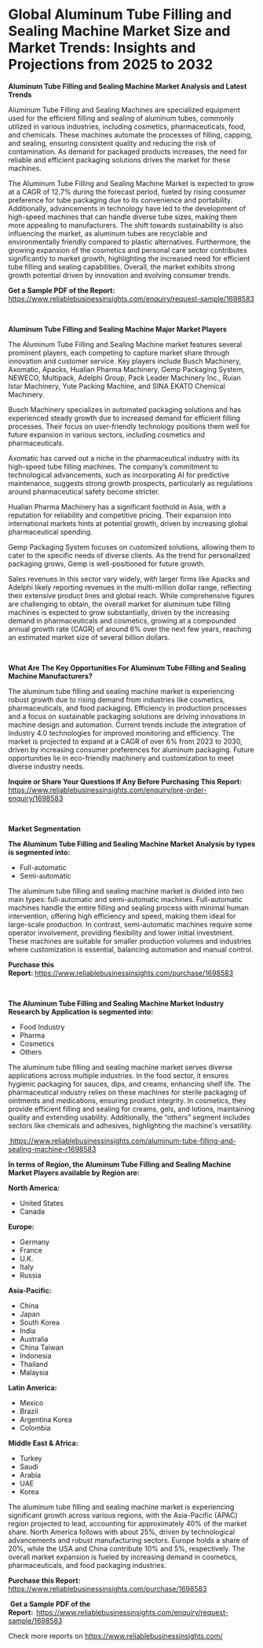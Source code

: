 <p><h1>Global Aluminum Tube Filling and Sealing Machine Market Size and Market Trends: Insights and Projections from 2025 to 2032</h1></p><p><strong>Aluminum Tube Filling and Sealing Machine Market Analysis and Latest Trends</strong></p>
<p><p>Aluminum Tube Filling and Sealing Machines are specialized equipment used for the efficient filling and sealing of aluminum tubes, commonly utilized in various industries, including cosmetics, pharmaceuticals, food, and chemicals. These machines automate the processes of filling, capping, and sealing, ensuring consistent quality and reducing the risk of contamination. As demand for packaged products increases, the need for reliable and efficient packaging solutions drives the market for these machines.</p><p>The Aluminum Tube Filling and Sealing Machine Market is expected to grow at a CAGR of 12.7% during the forecast period, fueled by rising consumer preference for tube packaging due to its convenience and portability. Additionally, advancements in technology have led to the development of high-speed machines that can handle diverse tube sizes, making them more appealing to manufacturers. The shift towards sustainability is also influencing the market, as aluminum tubes are recyclable and environmentally friendly compared to plastic alternatives. Furthermore, the growing expansion of the cosmetics and personal care sector contributes significantly to market growth, highlighting the increased need for efficient tube filling and sealing capabilities. Overall, the market exhibits strong growth potential driven by innovation and evolving consumer trends.</p></p>
<p><strong>Get a Sample PDF of the Report:&nbsp;</strong> <a href="https://www.reliablebusinessinsights.com/enquiry/request-sample/1698583?utm_campaign=2238&utm_medium=2&utm_source=Github&utm_content=ia&utm_term=27032025&utm_id=aluminum-tube-filling-and-sealing-machine">https://www.reliablebusinessinsights.com/enquiry/request-sample/1698583</a></p>
<p>&nbsp;</p>
<p><strong>Aluminum Tube Filling and Sealing Machine Major Market Players</strong></p>
<p><p>The Aluminum Tube Filling and Sealing Machine market features several prominent players, each competing to capture market share through innovation and customer service. Key players include Busch Machinery, Axomatic, Apacks, Hualian Pharma Machinery, Gemp Packaging System, NEWECO, Multipack, Adelphi Group, Pack Leader Machinery Inc., Ruian Istar Machinery, Yute Packing Machine, and SINA EKATO Chemical Machinery.</p><p>Busch Machinery specializes in automated packaging solutions and has experienced steady growth due to increased demand for efficient filling processes. Their focus on user-friendly technology positions them well for future expansion in various sectors, including cosmetics and pharmaceuticals.</p><p>Axomatic has carved out a niche in the pharmaceutical industry with its high-speed tube filling machines. The company’s commitment to technological advancements, such as incorporating AI for predictive maintenance, suggests strong growth prospects, particularly as regulations around pharmaceutical safety become stricter.</p><p>Hualian Pharma Machinery has a significant foothold in Asia, with a reputation for reliability and competitive pricing. Their expansion into international markets hints at potential growth, driven by increasing global pharmaceutical spending.</p><p>Gemp Packaging System focuses on customized solutions, allowing them to cater to the specific needs of diverse clients. As the trend for personalized packaging grows, Gemp is well-positioned for future growth.</p><p>Sales revenues in this sector vary widely, with larger firms like Apacks and Adelphi likely reporting revenues in the multi-million dollar range, reflecting their extensive product lines and global reach. While comprehensive figures are challenging to obtain, the overall market for aluminum tube filling machines is expected to grow substantially, driven by the increasing demand in pharmaceuticals and cosmetics, growing at a compounded annual growth rate (CAGR) of around 6% over the next few years, reaching an estimated market size of several billion dollars.</p></p>
<p>&nbsp;</p>
<p><strong>What Are The Key Opportunities For Aluminum Tube Filling and Sealing Machine Manufacturers?</strong></p>
<p><p>The aluminum tube filling and sealing machine market is experiencing robust growth due to rising demand from industries like cosmetics, pharmaceuticals, and food packaging. Efficiency in production processes and a focus on sustainable packaging solutions are driving innovations in machine design and automation. Current trends include the integration of Industry 4.0 technologies for improved monitoring and efficiency. The market is projected to expand at a CAGR of over 6% from 2023 to 2030, driven by increasing consumer preferences for aluminum packaging. Future opportunities lie in eco-friendly machinery and customization to meet diverse industry needs.</p></p>
<p><strong>Inquire or Share Your Questions If Any Before Purchasing This Report:</strong> <a href="https://www.reliablebusinessinsights.com/enquiry/pre-order-enquiry/1698583?utm_campaign=2238&utm_medium=2&utm_source=Github&utm_content=ia&utm_term=27032025&utm_id=aluminum-tube-filling-and-sealing-machine">https://www.reliablebusinessinsights.com/enquiry/pre-order-enquiry/1698583</a></p>
<p>&nbsp;</p>
<p><strong>Market Segmentation</strong></p>
<p><strong>The Aluminum Tube Filling and Sealing Machine Market Analysis by types is segmented into:</strong></p>
<p><ul><li>Full-automatic</li><li>Semi-automatic</li></ul></p>
<p><p>The aluminum tube filling and sealing machine market is divided into two main types: full-automatic and semi-automatic machines. Full-automatic machines handle the entire filling and sealing process with minimal human intervention, offering high efficiency and speed, making them ideal for large-scale production. In contrast, semi-automatic machines require some operator involvement, providing flexibility and lower initial investment. These machines are suitable for smaller production volumes and industries where customization is essential, balancing automation and manual control.</p></p>
<p><strong>Purchase this Report:&nbsp;</strong><a href="https://www.reliablebusinessinsights.com/purchase/1698583?utm_campaign=2238&utm_medium=2&utm_source=Github&utm_content=ia&utm_term=27032025&utm_id=aluminum-tube-filling-and-sealing-machine">https://www.reliablebusinessinsights.com/purchase/1698583</a></p>
<p>&nbsp;</p>
<p><strong>The Aluminum Tube Filling and Sealing Machine Market Industry Research by Application is segmented into:</strong></p>
<p><ul><li>Food Industry</li><li>Pharma</li><li>Cosmetics</li><li>Others</li></ul></p>
<p><p>The aluminum tube filling and sealing machine market serves diverse applications across multiple industries. In the food sector, it ensures hygienic packaging for sauces, dips, and creams, enhancing shelf life. The pharmaceutical industry relies on these machines for sterile packaging of ointments and medications, ensuring product integrity. In cosmetics, they provide efficient filling and sealing for creams, gels, and lotions, maintaining quality and extending usability. Additionally, the “others” segment includes sectors like chemicals and adhesives, highlighting the machine's versatility.</p></p>
<p><a href="https://www.reliablebusinessinsights.com/aluminum-tube-filling-and-sealing-machine-r1698583?utm_campaign=2238&utm_medium=2&utm_source=Github&utm_content=ia&utm_term=27032025&utm_id=aluminum-tube-filling-and-sealing-machine">&nbsp;https://www.reliablebusinessinsights.com/aluminum-tube-filling-and-sealing-machine-r1698583</a></p>
<p><strong>In terms of Region, the Aluminum Tube Filling and Sealing Machine Market Players available by Region are:</strong></p>
<p>
    <p> <strong> North America: </strong>
        <ul>
            <li>United States</li>
            <li>Canada</li>
        </ul>
        </p> 
    <p> <strong> Europe: </strong>
        <ul>
            <li>Germany</li>
            <li>France</li>
            <li>U.K.</li>
            <li>Italy</li>
            <li>Russia</li>
        </ul>
        </p> 
    <p> <strong> Asia-Pacific: </strong>
        <ul>
            <li>China</li>
            <li>Japan</li>
            <li>South Korea</li>
            <li>India</li>
            <li>Australia</li>
            <li>China Taiwan</li>
            <li>Indonesia</li>
            <li>Thailand</li>
            <li>Malaysia</li>
        </ul>
        </p> 
    <p> <strong> Latin America: </strong>
        <ul>
            <li>Mexico</li>
            <li>Brazil</li>
            <li>Argentina Korea</li>
            <li>Colombia</li>
        </ul>
        </p> 
    <p> <strong> Middle East & Africa: </strong>
        <ul>
            <li>Turkey</li>
            <li>Saudi</li>
            <li>Arabia</li>
            <li>UAE</li>
            <li>Korea</li>
        </ul>
    </p>
    </p>
<p><p>The aluminum tube filling and sealing machine market is experiencing significant growth across various regions, with the Asia-Pacific (APAC) region projected to lead, accounting for approximately 40% of the market share. North America follows with about 25%, driven by technological advancements and robust manufacturing sectors. Europe holds a share of 20%, while the USA and China contribute 10% and 5%, respectively. The overall market expansion is fueled by increasing demand in cosmetics, pharmaceuticals, and food packaging industries.</p></p>
<p><strong>Purchase this Report: </strong><a href="https://www.reliablebusinessinsights.com/purchase/1698583?utm_campaign=2238&utm_medium=2&utm_source=Github&utm_content=ia&utm_term=27032025&utm_id=aluminum-tube-filling-and-sealing-machine">https://www.reliablebusinessinsights.com/purchase/1698583</a></p>
<p>&nbsp;<strong>Get a Sample PDF of the Report:&nbsp;&nbsp;</strong><a href="https://www.reliablebusinessinsights.com/enquiry/request-sample/1698583?utm_campaign=2238&utm_medium=2&utm_source=Github&utm_content=ia&utm_term=27032025&utm_id=aluminum-tube-filling-and-sealing-machine">https://www.reliablebusinessinsights.com/enquiry/request-sample/1698583</a></p>
<p><strong></strong></p>
<p>Check more reports on <a href="https://www.reliablebusinessinsights.com/?utm_campaign=2238&utm_medium=2&utm_source=Github&utm_content=ia&utm_term=27032025&utm_id=aluminum-tube-filling-and-sealing-machine">https://www.reliablebusinessinsights.com/</a></p>